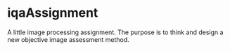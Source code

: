 # iqaAssignment
A little image processing assignment. The purpose is to think and design a new objective image assessment method.
